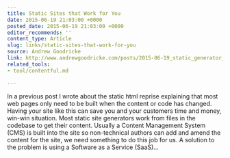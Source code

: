 ```yaml
---
title: Static Sites that Work for You
date: 2015-06-19 21:03:00 +0000
posted_date: 2015-06-19 21:03:00 +0000
editor_recommends: ''
content_type: Article
slug: links/static-sites-that-work-for-you
source: Andrew Goodricke
link: http://www.andrewgoodricke.com/posts/2015-06-19_static_generator_architecture.html
related_tools:
- tool/contentful.md

---
```

In a previous post I wrote about the static html reprise explaining that most web pages only need to be built when the content or code has changed. Having your site like this can save you and your customers time and money, win-win situation. Most static site generators work from files in the codebase to get their content. Usually a Content Management System (CMS) is built into the site so non-technical authors can add and amend the content for the site, we need something to do this job for us. A solution to the problem is using a Software as a Service (SaaS)…



